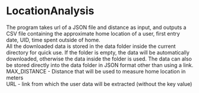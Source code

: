 # LocationAnalysis

The program takes url of a JSON file and distance as input, and outputs a CSV file containing
the approximate home location of a user, first entry date, UID, time spent outside of home.
<br>
All the downloaded data is stored in the data folder inside the current directory for quick use.
If the folder is empty, the data will be automatically downloaded, otherwise the data inside the folder is used.
The data can also be stored directly into the data folder in JSON format other than using a link.
<br>
MAX_DISTANCE - Distance that will be used to measure home location in meters <br>
URL - link from which the user data will be extracted (without the key value)
